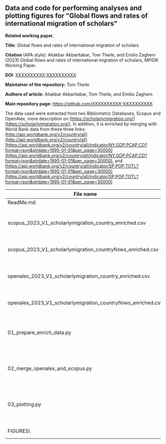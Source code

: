 ## Data and code for performing analyses and plotting figures for "Global flows and rates of international migration of scholars"

**Related working paper**, 

**Title**: Global flows and rates of international migration of scholars

**Citation** (APA style): Aliakbar Akbaritabar, Tom Theile, and Emilio Zagheni (2023) Global flows and rates of international migration of scholars, MPIDR Working Paper.

**DOI**: [XXXXXXXXXX-XXXXXXXXXX](XXXXXXXXXX-XXXXXXXXXX)

**Maintainer of the repository:** Tom Theile

**Authors of article:** Aliakbar Akbaritabar, Tom Theile, and Emilio Zagheni.

**Main repository page:** <https://github.com/XXXXXXXXXX-XXXXXXXXXX>

The data used were extracted from two Bibliometric Databases, Scopus and OpenAlex, more description on [https://scholarlymigration.org/](https://scholarlymigration.org/). In addition, it is enriched by merging with World Bank data from these three links:
[http://api.worldbank.org/v2/country/all](http://api.worldbank.org/v2/country/all)
[https://api.worldbank.org/v2/country/all/indicator/NY.GDP.PCAP.CD?format=json&strdate=1995-01-01&per_page=30000](https://api.worldbank.org/v2/country/all/indicator/NY.GDP.PCAP.CD?format=json&strdate=1995-01-01&per_page=30000), and [https://api.worldbank.org/v2/country/all/indicator/SP.POP.TOTL?format=json&strdate=1995-01-01&per_page=30000](https://api.worldbank.org/v2/country/all/indicator/SP.POP.TOTL?format=json&strdate=1995-01-01&per_page=30000)


| File name              | Description                                                                                                                                              |
|---------------|---------------------------------------------------------|
| ReadMe.md              | This file in Markdown format.                                                                                                                            |
| scopus_2023_V1_scholarlymigration_country_enriched.csv | Country level yearly dataset on international emigration, immigration, net migration rates and other variables based on Scopus.               |
| scopus_2023_V1_scholarlymigration_countryflows_enriched.csv | Country level yearly bilateral flow of scholarly migration based on Scopus.                                                                                                      |
| openalex_2023_V1_scholarlymigration_country_enriched.csv | Country level yearly dataset on international emigration, immigration, net migration rates and other variables based on OpenAlex.               |
| openalex_2023_V1_scholarlymigration_countryflows_enriched.csv | Country level yearly bilateral flow of scholarly migration based on OpenAlex.                                                                                                      |
| 01_prepare_enrich_data.py | Source code (Python >=3.9) for downloading World Bank data and merging with Scopus and OpenAlex data. **Authors: Tom Theile** (<https://github.com/tomthe>)                                                    |
| 02_merge_openalex_and_scopus.py | Source code (Python >=3.9) for merging Scopus and OpenAlex data. **Authors: Tom Theile** (<https://github.com/tomthe>)                                                    |
| 03_plotting.py | Source code (Python v3.9) for plotting Figures 2-5. **Authors: Tom Theile, Aliakbar Akbaritabar** (<https://github.com/tomthe>, <https://github.com/akbaritabar>)                                                    |
| FIGURES\\ | Folder with plotted figures in different graphical formats.                                                                                              |